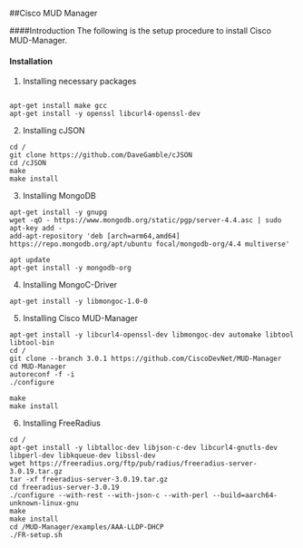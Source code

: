 ##Cisco MUD Manager

####Introduction
The following is the setup procedure to install Cisco MUD-Manager.


#### Installation
1. Installing necessary packages

```

apt-get install make gcc
apt-get install -y openssl libcurl4-openssl-dev
```

2. Installing cJSON
```
cd /
git clone https://github.com/DaveGamble/cJSON 
cd /cJSON
make
make install
```

3. Installing MongoDB
```
apt-get install -y gnupg
wget -qO - https://www.mongodb.org/static/pgp/server-4.4.asc | sudo apt-key add -
add-apt-repository 'deb [arch=arm64,amd64] https://repo.mongodb.org/apt/ubuntu focal/mongodb-org/4.4 multiverse'

apt update
apt-get install -y mongodb-org
```

4. Installing MongoC-Driver
```
apt-get install -y libmongoc-1.0-0
```

5. Installing Cisco MUD-Manager
```
apt-get install -y libcurl4-openssl-dev libmongoc-dev automake libtool libtool-bin
cd /
git clone --branch 3.0.1 https://github.com/CiscoDevNet/MUD-Manager
cd MUD-Manager
autoreconf -f -i
./configure

make
make install
```

6. Installing FreeRadius
```
cd /
apt-get install -y libtalloc-dev libjson-c-dev libcurl4-gnutls-dev libperl-dev libkqueue-dev libssl-dev 
wget https://freeradius.org/ftp/pub/radius/freeradius-server-3.0.19.tar.gz
tar -xf freeradius-server-3.0.19.tar.gz
cd freeradius-server-3.0.19
./configure --with-rest --with-json-c --with-perl --build=aarch64-unknown-linux-gnu
make
make install
cd /MUD-Manager/examples/AAA-LLDP-DHCP
./FR-setup.sh
```
